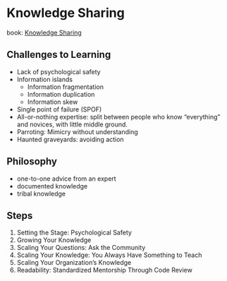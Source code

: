 # Knowledge Sharing

book: [Knowledge Sharing](https://abseil.io/resources/swe-book/html/ch03.html)

## Challenges to Learning

- Lack of psychological safety
- Information islands
  - Information fragmentation
  - Information duplication
  - Information skew
- Single point of failure (SPOF)
- All-or-nothing expertise: split between people who know “everything” and novices, with little middle ground.
- Parroting: Mimicry without understanding
- Haunted graveyards: avoiding action

## Philosophy

- one-to-one advice from an expert
- documented knowledge
- tribal knowledge

## Steps

1. Setting the Stage: Psychological Safety
1. Growing Your Knowledge
1. Scaling Your Questions: Ask the Community
1. Scaling Your Knowledge: You Always Have Something to Teach
1. Scaling Your Organization’s Knowledge
1. Readability: Standardized Mentorship Through Code Review
